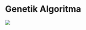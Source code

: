 # Genetik Algoritma

[![](https://user-images.githubusercontent.com/54884571/148623903-6da3b398-76fe-4697-98a4-404eeee069c3.png)](https://github.com/helizac/Gsu-Dersler/blob/main/INF236-Programlama-Uygulamalari/Genetik-Algoritma/Genetik%20Algoritma.pdf)
